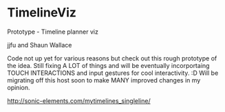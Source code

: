 TimelineViz
===========

Prototype - Timeline planner viz

jjfu and Shaun Wallace 

Code not up yet for various reasons but check out this rough prototype of the idea. Still fixing A LOT of things and 
will be eventually incorportaing TOUCH INTERACTIONS and input gestures for cool interactivity. :D Will be migrating off this host 
soon to make MANY improved changes in my opinion.

http://sonic-elements.com/mytimelines_singleline/
